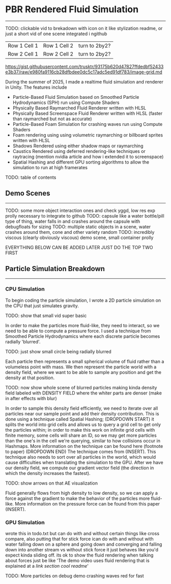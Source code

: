 # PBR Rendered Fluid Simulation
---

TODO: clickable vid to brekadown with icon on it like stylization readme, or just a short vid of one scene integrated i ngithub

||||
|---|---|---|
| Row 1 Cell 1 | Row 1 Cell 2 | turn to 2by2? |
| Row 2 Cell 1 | Row 2 Cell 2 | turn to 2by2? |

https://gist.githubusercontent.com/trusktr/93175b620d47827ffdedbf52433e3b37/raw/e980fa9116cb28dfbdee0dc5c17adc5ed91df783/image-grid.md


During the summer of 2025, I made a realtime fluid simulation and renderer in Unity.  The features include

- Particle-Based Fluid Simulation based on Smoothed Particle Hydrodynamics (SPH) run using Compute Shaders
- Physically Based Raymarched Fluid Renderer written with HLSL
- Physically Based Screenspace Fluid Renderer written with HLSL (faster than raymarched but not as accurate)
- Particle-Based Foam Simulation for crashing waves run using Compute Shaders
- Foam rendering using using volumetric raymarching or billboard sprites written with HLSL
- Shadows Rendered using either shadow maps or raymarching
- Caustics Rendered using deferred rendering-like techniques or raytracing (mention nvidia article and how i extended it to screenspace)
- Spatial Hashing and different GPU sorting algorithms to allow the simulation to run at high framerates

TODO: table of contents

## Demo Scenes
---

TODO: some more object interaction ones and check yggd, low res exp prolly necessary to integrate to github
TODO: capsule like a water bottle/pill type of thing, water falls in and crashes around the capsule with debugfloats for sizing
TODO: multiple static objects in a scene, water crashes around them, cone and other variety random
TODO: incredibly viscous (clearly obviously viscous) demo scene, small container prolly

EVERYTHING BELOW CAN BE ADDED LATER JUST DO THE TOP TWO FIRST

## Particle Simulation Breakdown
---

### CPU Simulation

To begin coding the particle simulation, I wrote a 2D particle simulation on the CPU that just simulates gravity.

TODO: show that small vid super basic

In order to make the particles more fluid-like, they need to interact, so we need to be able to compute a pressure force.  I used a technique from Smoothed Particle Hydrodynamics where each discrete particle becomes radially 'blurred'.  

TODO: just show small circle being radially blurred

Each particle then represents a small spherical volume of fluid rather than a volumeless point with mass.  We then represent the particle world with a density field, where we want to be able to sample any position and get the density at that position.  

TOOD: now show whole scene of blurred particles making kinda density field labeled with DENSITY FIELD where the whiter parts are denser (make in after effects with blur)

In order to sample this density field efficiently, we need to iterate over all particles near our sample point and add their density contribution.  This is done using a technique called Spatial Hashing; (DROPDOWN START) it splits the world into grid cells and allows us to query a grid cell to get only the particles within; in order to make this work on infinite grid cells with finite memory, some cells will share an ID, so we may get more particles than the one's in the cell we're querying, similar to how collisions occur in Hashmaps.  More information on the technique can be found here (footnote to paper)  (DROPDOWN END) The technique comes from (INSERT).  This technique also needs to sort over all particles in the world, which would cause difficulties when translating the simulation to the GPU.  After we have our density field, we compute our gradient vector field (the direction in which the density increases the fastest).  

TODO: show arrows on that AE visualization

Fluid generally flows from high density to low density, so we can apply a force against the gradient to make the behavior of the particles more fluid-like.  More information on the pressure force can be found from this paper (INSERT).

### GPU Simulation

wrote this in todo.txt but can do with and without certain things like cross compare, also putting that for stick force ican do with and without with water falling down on a sphere and going down and converging and falling down into another stream vs without stick force it just behaves like you'd expect kinda sliding off.  its ok to show the fluid rendering when talking about forces just be like 'The demo video uses fluid rendering that is explained at a *link section cool readme*'

TODO: More particles on debug demo crashing waves red for fast